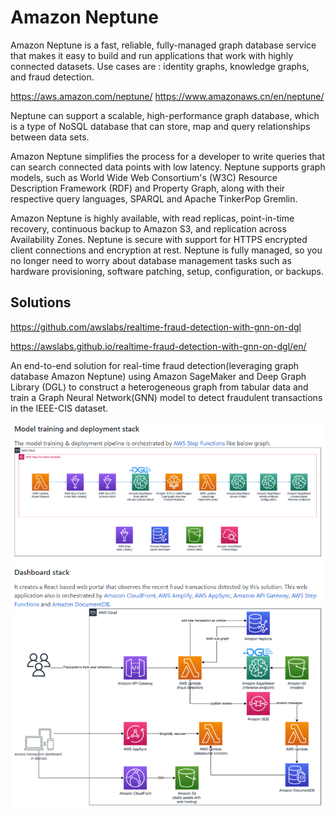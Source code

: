 # Amazon Neptune

Amazon Neptune is a fast, reliable, fully-managed graph database service that makes it easy to build and run applications that work with highly connected datasets. Use cases are : identity graphs, knowledge graphs, and fraud detection.

https://aws.amazon.com/neptune/ https://www.amazonaws.cn/en/neptune/

Neptune can support a scalable, high-performance graph database, which is a type of NoSQL database that can store, map and query relationships between data sets.

Amazon Neptune simplifies the process for a developer to write queries that can search connected data points with low latency. Neptune supports graph models, such as World Wide Web Consortium's (W3C) Resource Description Framework (RDF) and Property Graph, along with their respective query languages, SPARQL and Apache TinkerPop Gremlin.

Amazon Neptune is highly available, with read replicas, point-in-time recovery, continuous backup to Amazon S3, and replication across Availability Zones. Neptune is secure with support for HTTPS encrypted client connections and encryption at rest. Neptune is fully managed, so you no longer need to worry about database management tasks such as hardware provisioning, software patching, setup, configuration, or backups.

## Solutions

https://github.com/awslabs/realtime-fraud-detection-with-gnn-on-dgl

https://awslabs.github.io/realtime-fraud-detection-with-gnn-on-dgl/en/

An end-to-end solution for real-time fraud detection(leveraging graph database Amazon Neptune) using Amazon SageMaker and Deep Graph Library (DGL) to construct a heterogeneous graph from tabular data and train a Graph Neural Network(GNN) model to detect fraudulent transactions in the IEEE-CIS dataset.

![Architecture](pics/Architecture.PNG)


